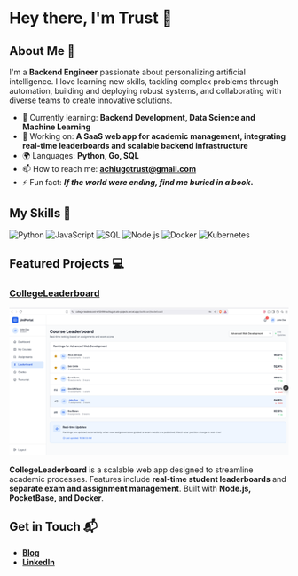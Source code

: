 # Hey there, I'm Trust 👋

## About Me 🚀

I'm a **Backend Engineer** passionate about personalizing artificial intelligence. I love learning new skills, tackling complex problems through automation, building and deploying robust systems, and collaborating with diverse teams to create innovative solutions.

- 🌱 Currently learning: **Backend Development, Data Science and Machine Learning**
- 🔭 Working on: **A SaaS web app for academic management, integrating real-time leaderboards and scalable backend infrastructure**
- 🌍 Languages: **Python, Go, SQL**
- 📫 How to reach me: **achiugotrust@gmail.com**
- ⚡ Fun fact: **_If the world were ending, find me buried in a book_.**

## My Skills 🧠

![Python](https://img.shields.io/badge/-Python-3776AB?style=flat-square\&logo=python\&logoColor=white)
![JavaScript](https://img.shields.io/badge/-JavaScript-F7DF1E?style=flat-square\&logo=javascript\&logoColor=black)
![SQL](https://img.shields.io/badge/-SQL-4479A1?style=flat-square\&logo=postgresql\&logoColor=white)
![Node.js](https://img.shields.io/badge/-Node.js-339933?style=flat-square\&logo=node.js\&logoColor=white)
![Docker](https://img.shields.io/badge/-Docker-2496ED?style=flat-square\&logo=docker\&logoColor=white)
![Kubernetes](https://img.shields.io/badge/-Kubernetes-326CE5?style=flat-square\&logo=kubernetes\&logoColor=white)


## Featured Projects 💻

###  [CollegeLeaderboard](https://college-leaderboard-ie1l2r6hh-achiugotrusts-projects.vercel.app/)

![Project Screenshot](CollegeLeaderboard.png)

**CollegeLeaderboard** is a scalable web app designed to streamline academic processes. Features include **real-time student leaderboards** and **separate exam and assignment management**. Built with **Node.js, PocketBase, and Docker**.


## Get in Touch 📬

- **[Blog](https://medium.com/@achiugotrust)**
- **[LinkedIn](https://www.linkedin.com/in/trust-achiugo/)**


